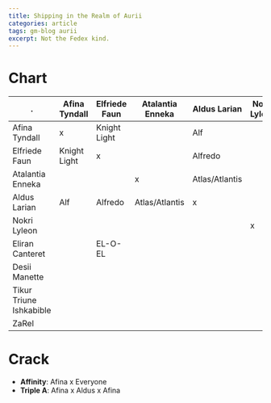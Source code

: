 ```yaml
---
title: Shipping in the Realm of Aurii
categories: article
tags: gm-blog aurii
excerpt: Not the Fedex kind.
---
```


# Chart

.                       | Afina Tyndall | Elfriede Faun | Atalantia Enneka | Aldus Larian   | Nokri Lyleon | Eliran Canteret | Desii Manette | Tikur | ZaRel
------------------------|---------------|---------------|------------------|----------------|--------------|-----------------|---------------|-------|------
Afina Tyndall           | x             | Knight Light  |                  | Alf            |              |                 |               |       |
Elfriede Faun           | Knight Light  | x             |                  | Alfredo        |              | EL-O-EL         |               |       |
Atalantia Enneka        |               |               | x                | Atlas/Atlantis |              |                 |               |       |
Aldus Larian            | Alf           | Alfredo       | Atlas/Atlantis   | x              |              |                 |               |       |
Nokri Lyleon            |               |               |                  |                | x            |                 |               |       |
Eliran Canteret         |               | EL-O-EL       |                  |                |              | x               |               |       |
Desii Manette           |               |               |                  |                |              |                 | x             |       |
Tikur Triune Ishkabible |               |               |                  |                |              |                 |               | x     |
ZaRel                   |               |               |                  |                |              |                 |               |       | x

# Crack

* **Affinity**: Afina x Everyone
* **Triple A**: Afina x Aldus x Afina
